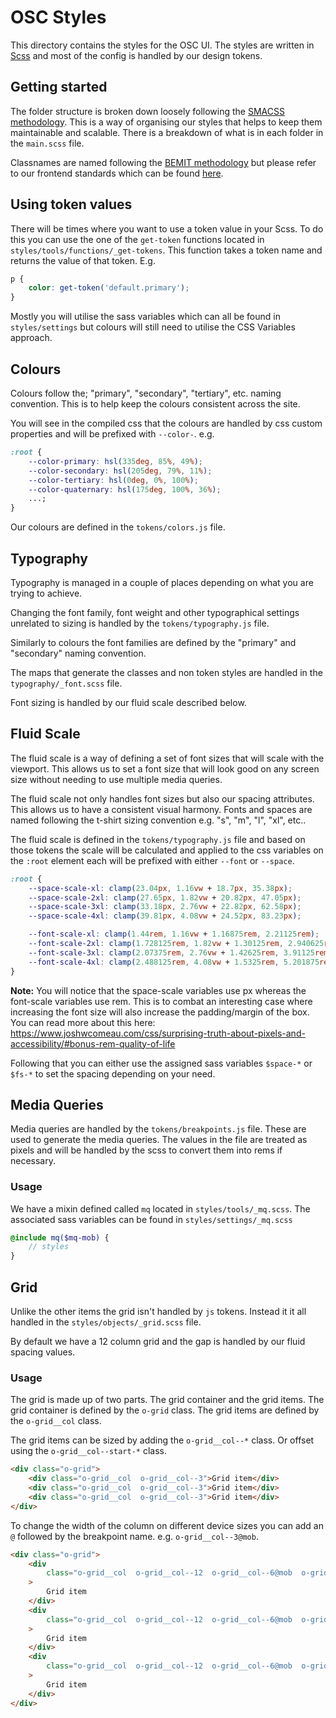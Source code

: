 # OSC Styles

This directory contains the styles for the OSC UI. The styles are written in [Scss](http://sass-lang.com/) and most of the config is handled by our design tokens.

## Getting started

The folder structure is broken down loosely following the [SMACSS methodology](http://smacss.com/). This is a way of organising our styles that helps to keep them maintainable and scalable. There is a breakdown of what is in each folder in the `main.scss` file.

Classnames are named following the [BEMIT methodology](https://csswizardry.com/2015/08/bemit-taking-the-bem-naming-convention-a-step-further/) but please refer to our frontend standards which can be found [here](https://www.notion.so/openstudycollege/Front-end-Standards-8d04fcca21da43e3971fc762eef72683).

## Using token values

There will be times where you want to use a token value in your Scss. To do this you can use the one of the `get-token` functions located in `styles/tools/functions/_get-tokens`. This function takes a token name and returns the value of that token. E.g.

```scss
p {
    color: get-token('default.primary');
}
```

Mostly you will utilise the sass variables which can all be found in `styles/settings` but colours will still need to utilise the CSS Variables approach.

## Colours

Colours follow the; "primary", "secondary", "tertiary", etc. naming convention. This is to help keep the colours consistent across the site.

You will see in the compiled css that the colours are handled by css custom properties and will be prefixed with `--color-`. e.g.

```css
:root {
    --color-primary: hsl(335deg, 85%, 49%);
    --color-secondary: hsl(205deg, 79%, 11%);
    --color-tertiary: hsl(0deg, 0%, 100%);
    --color-quaternary: hsl(175deg, 100%, 36%);
    ...;
}
```

Our colours are defined in the `tokens/colors.js` file.

## Typography

Typography is managed in a couple of places depending on what you are trying to achieve.

Changing the font family, font weight and other typographical settings unrelated to sizing is handled by the `tokens/typography.js` file.

Similarly to colours the font families are defined by the "primary" and "secondary" naming convention.

The maps that generate the classes and non token styles are handled in the `typography/_font.scss` file.

Font sizing is handled by our fluid scale described below.

## Fluid Scale

The fluid scale is a way of defining a set of font sizes that will scale with the viewport. This allows us to set a font size that will look good on any screen size without needing to use multiple media queries.

The fluid scale not only handles font sizes but also our spacing attributes. This allows us to have a consistent visual harmony. Fonts and spaces are named following the t-shirt sizing convention e.g. "s", "m", "l", "xl", etc..

The fluid scale is defined in the `tokens/typography.js` file and based on those tokens the scale will be calculated and applied to the css variables on the `:root` element each will be prefixed with either `--font` or `--space`.

```css
:root {
    --space-scale-xl: clamp(23.04px, 1.16vw + 18.7px, 35.38px);
    --space-scale-2xl: clamp(27.65px, 1.82vw + 20.82px, 47.05px);
    --space-scale-3xl: clamp(33.18px, 2.76vw + 22.82px, 62.58px);
    --space-scale-4xl: clamp(39.81px, 4.08vw + 24.52px, 83.23px);

    --font-scale-xl: clamp(1.44rem, 1.16vw + 1.16875rem, 2.21125rem);
    --font-scale-2xl: clamp(1.728125rem, 1.82vw + 1.30125rem, 2.940625rem);
    --font-scale-3xl: clamp(2.07375rem, 2.76vw + 1.42625rem, 3.91125rem);
    --font-scale-4xl: clamp(2.488125rem, 4.08vw + 1.5325rem, 5.201875rem);
}
```

**Note:** You will notice that the space-scale variables use px whereas the font-scale variables use rem. This is to combat an interesting case where increasing the font size will also increase the padding/margin of the box. You can read more about this here: https://www.joshwcomeau.com/css/surprising-truth-about-pixels-and-accessibility/#bonus-rem-quality-of-life

Following that you can either use the assigned sass variables `$space-*` or `$fs-*` to set the spacing depending on your need.

## Media Queries

Media queries are handled by the `tokens/breakpoints.js` file. These are used to generate the media queries. The values in the file are treated as pixels and will be handled by the scss to convert them into rems if necessary.

### Usage

We have a mixin defined called `mq` located in `styles/tools/_mq.scss`. The associated sass variables can be found in `styles/settings/_mq.scss`

```scss
@include mq($mq-mob) {
    // styles
}
```

## Grid

Unlike the other items the grid isn't handled by `js` tokens. Instead it it all handled in the `styles/objects/_grid.scss` file.

By default we have a 12 column grid and the gap is handled by our fluid spacing values.

### Usage

The grid is made up of two parts. The grid container and the grid items. The grid container is defined by the `o-grid` class. The grid items are defined by the `o-grid__col` class.

The grid items can be sized by adding the `o-grid__col--*` class. Or offset using the `o-grid__col--start-*` class.

```html
<div class="o-grid">
    <div class="o-grid__col  o-grid__col--3">Grid item</div>
    <div class="o-grid__col  o-grid__col--3">Grid item</div>
    <div class="o-grid__col  o-grid__col--3">Grid item</div>
</div>
```

To change the width of the column on different device sizes you can add an `@` followed by the breakpoint name. e.g. `o-grid__col--3@mob`.

```html
<div class="o-grid">
    <div
        class="o-grid__col  o-grid__col--12  o-grid__col--6@mob  o-grid__col--4@tab  o-grid__col--3@desk"
    >
        Grid item
    </div>
    <div
        class="o-grid__col  o-grid__col--12  o-grid__col--6@mob  o-grid__col--4@tab  o-grid__col--3@desk"
    >
        Grid item
    </div>
    <div
        class="o-grid__col  o-grid__col--12  o-grid__col--6@mob  o-grid__col--4@tab  o-grid__col--3@desk"
    >
        Grid item
    </div>
</div>
```
